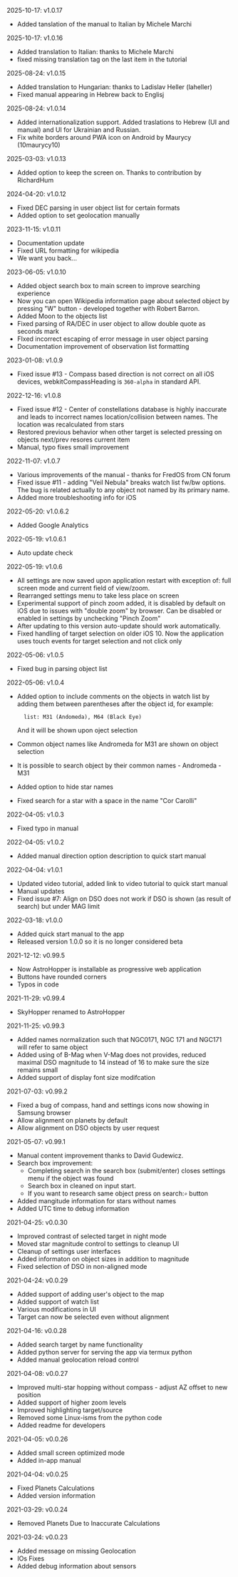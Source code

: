 2025-10-17: v1.0.17

- Added tanslation of the manual to Italian by Michele Marchi

2025-10-17: v1.0.16

- Added translation to Italian: thanks to Michele Marchi
- fixed missing translation tag on the last item in the tutorial

2025-08-24: v1.0.15

- Added translation to Hungarian: thanks to Ladislav Heller (laheller)
- Fixed manual appearing in Hebrew back to Englisj

2025-08-24: v1.0.14

- Added internationalization support. Added traslations to Hebrew (UI and manual) and UI for Ukrainian and Russian.
- Fix white borders around PWA icon on Android by Maurycy (10maurycy10)

2025-03-03: v1.0.13

- Added option to keep the screen on. Thanks to contribution by RichardHum

2024-04-20: v1.0.12

- Fixed DEC parsing in user object list for certain formats
- Added option to set geolocation manually

2023-11-15: v1.0.11

- Documentation update
- Fixed URL formatting for wikipedia
- We want you back...

2023-06-05: v1.0.10

- Added object search box to main screen to improve searching experience
- Now you can open Wikipedia information page about selected object by pressing "W" button - developed together with Robert Barron.
- Added Moon to the objects list
- Fixed parsing of RA/DEC in user object to allow double quote as seconds mark
- FIxed incorrect escaping of error message in user object parsing
- Documentation improvement of observation list formatting

2023-01-08: v1.0.9

- Fixed issue #13 - Compass based direction is not correct on all iOS devices, webkitCompassHeading is `360-alpha` in standard API.

2022-12-16: v1.0.8

- Fixed issue #12 - Center of constellations database is highly inaccurate and leads to incorrect names location/collision between names. The location was recalculated from stars
- Restored previous behavior when other target is selected pressing on objects next/prev resores current item
- Manual, typo fixes small improvement

2022-11-07: v1.0.7

- Various improvements of the manual - thanks for FredOS from CN forum
- Fixed issue #11 - adding "Veil Nebula" breaks watch list fw/bw options. The bug is related actually to any object not named by its primary name.
- Added more troubleshooting info for iOS

2022-05-20: v1.0.6.2

- Added Google Analytics 

2022-05-19: v1.0.6.1

- Auto update check

2022-05-19: v1.0.6

- All settings are now saved upon application restart with exception of: full screen mode and current field of view/zoom.
- Rearranged settings menu to take less place on screen
- Experimental support of pinch zoom added, it is disabled by default on iOS due to issues with "double zoom" by browser. Can be disabled or enabled in settings by unchecking "Pinch Zoom"
- After updating to this version auto-update should work automatically.
- Fixed handling of target selection on older iOS 10. Now the application uses touch events for target selection and not click only

2022-05-06: v1.0.5

- Fixed bug in parsing object list

2022-05-06: v1.0.4

- Added option to include comments on the objects in watch list by adding them between parentheses after the object id, for example:

        list: M31 (Andomeda), M64 (Black Eye)

    And it will be shown upon oject selection

- Common object names like Andromeda for M31 are shown on object selection
- It is possible to search object by their common names - Andromeda - M31
- Added option to hide star names
- Fixed search for a star with a space in the name "Cor Carolli"

2022-04-05: v1.0.3

- Fixed typo in manual

2022-04-05: v1.0.2

- Added manual direction option description to quick start manual

2022-04-04: v1.0.1

- Updated video tutorial, added link to video tutorial to quick start manual
- Manual updates
- Fixed issue #7: Align on DSO does not work if DSO is shown (as result of search) but under MAG limit

2022-03-18: v1.0.0

- Added quick start manual to the app
- Released version 1.0.0 so it is no longer considered beta

2021-12-12: v0.99.5

- Now AstroHopper is installable as progressive web application
- Buttons have rounded corners
- Typos in code

2021-11-29: v0.99.4

- SkyHopper renamed to AstroHopper

2021-11-25: v0.99.3

-   Added names normalization such that NGC0171, NGC 171 and NGC171 will refer to same object
-   Added using of B-Mag when V-Mag does not provides, reduced maximal DSO magnitude to 14 instead of 16
    to make sure the size remains small
-   Added support of display font size modifcation

2021-07-03: v0.99.2

- Fixed a bug of compass, hand and settings icons now showing in Samsung browser
- Allow alignment on planets by default
- Allow alignment on DSO objects by user request

2021-05-07: v0.99.1

- Manual content improvement thanks to David Gudewicz.
- Search box improvement:
    - Completing search in the search box (submit/enter) closes settings menu if the object was found
    - Search box in cleaned on input start.
    - If you want to research same object press on search:`⌕` button
- Added mangitude information for stars without names
- Added UTC time to debug information

2021-04-25: v0.0.30

- Improved contrast of selected target in night mode
- Moved star magnitude control to settings to cleanup UI
- Cleanup of settings user interfaces
- Added informaton on object sizes in addition to magnitude
- Fixed selection of DSO in non-aligned mode

2021-04-24: v0.0.29

- Added support of adding user's object to the map
- Added support of watch list
- Various modifications in UI 
- Target can now be selected even without alignment

2021-04-16: v0.0.28

- Added search target by name functionality
- Added python server for serving the app via termux python
- Added manual geolocation reload control

2021-04-08: v0.0.27

- Improved multi-star hopping without compass - adjust AZ offset to new position
- Added support of higher zoom levels
- Improved highlighting target/source
- Removed some Linux-isms from the python code
- Added readme for developers

2021-04-05: v0.0.26

- Added small screen optimized mode
- Added in-app manual

2021-04-04: v0.0.25

  - Fixed Planets Calculations
  - Added version information

2021-03-29: v0.0.24

  - Removed Planets Due to Inaccurate Calculations

2021-03-24: v0.0.23

  - Added message on missing Geolocation
  - IOs Fixes
  - Added debug information about sensors

